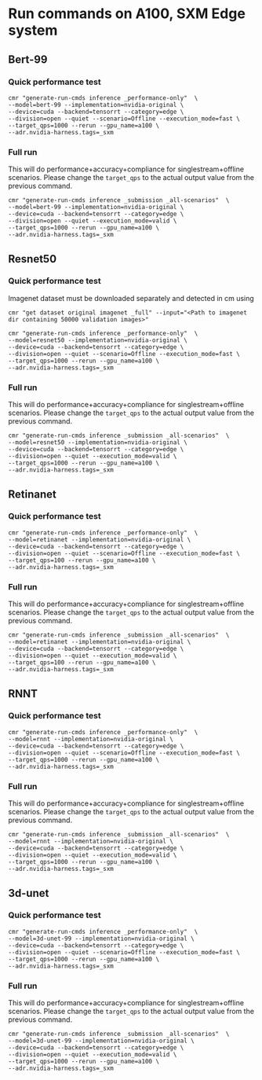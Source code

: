 # Run commands on A100, SXM Edge system

## Bert-99

### Quick performance test
```
cmr "generate-run-cmds inference _performance-only"  \
--model=bert-99 --implementation=nvidia-original \
--device=cuda --backend=tensorrt --category=edge \
--division=open --quiet --scenario=Offline --execution_mode=fast \
--target_qps=1000 --rerun --gpu_name=a100 \
--adr.nvidia-harness.tags=_sxm
```

### Full run
This will do performance+accuracy+compliance for singlestream+offline scenarios. Please change the `target_qps` to the actual output value from the previous command.

```
cmr "generate-run-cmds inference _submission _all-scenarios"  \
--model=bert-99 --implementation=nvidia-original \
--device=cuda --backend=tensorrt --category=edge \
--division=open --quiet --execution_mode=valid \
--target_qps=1000 --rerun --gpu_name=a100 \
--adr.nvidia-harness.tags=_sxm
```

## Resnet50

### Quick performance test

Imagenet dataset must be downloaded separately and detected in cm using 
```
cmr "get dataset original imagenet _full" --input="<Path to imagenet dir containing 50000 validation images>"
```

```
cmr "generate-run-cmds inference _performance-only"  \
--model=resnet50 --implementation=nvidia-original \
--device=cuda --backend=tensorrt --category=edge \
--division=open --quiet --scenario=Offline --execution_mode=fast \
--target_qps=1000 --rerun --gpu_name=a100 \
--adr.nvidia-harness.tags=_sxm
```

### Full run
This will do performance+accuracy+compliance for singlestream+offline scenarios. Please change the `target_qps` to the actual output value from the previous command.

```
cmr "generate-run-cmds inference _submission _all-scenarios"  \
--model=resnet50 --implementation=nvidia-original \
--device=cuda --backend=tensorrt --category=edge \
--division=open --quiet --execution_mode=valid \
--target_qps=1000 --rerun --gpu_name=a100 \
--adr.nvidia-harness.tags=_sxm
```

## Retinanet

### Quick performance test
```
cmr "generate-run-cmds inference _performance-only"  \
--model=retinanet --implementation=nvidia-original \
--device=cuda --backend=tensorrt --category=edge \
--division=open --quiet --scenario=Offline --execution_mode=fast \
--target_qps=100 --rerun --gpu_name=a100 \
--adr.nvidia-harness.tags=_sxm
```

### Full run
This will do performance+accuracy+compliance for singlestream+offline scenarios. Please change the `target_qps` to the actual output value from the previous command.

```
cmr "generate-run-cmds inference _submission _all-scenarios"  \
--model=retinanet --implementation=nvidia-original \
--device=cuda --backend=tensorrt --category=edge \
--division=open --quiet --execution_mode=valid \
--target_qps=100 --rerun --gpu_name=a100 \
--adr.nvidia-harness.tags=_sxm
```

## RNNT


### Quick performance test
```
cmr "generate-run-cmds inference _performance-only"  \
--model=rnnt --implementation=nvidia-original \
--device=cuda --backend=tensorrt --category=edge \
--division=open --quiet --scenario=Offline --execution_mode=fast \
--target_qps=1000 --rerun --gpu_name=a100 \
--adr.nvidia-harness.tags=_sxm
```

### Full run
This will do performance+accuracy+compliance for singlestream+offline scenarios. Please change the `target_qps` to the actual output value from the previous command.

```
cmr "generate-run-cmds inference _submission _all-scenarios"  \
--model=rnnt --implementation=nvidia-original \
--device=cuda --backend=tensorrt --category=edge \
--division=open --quiet --execution_mode=valid \
--target_qps=1000 --rerun --gpu_name=a100 \
--adr.nvidia-harness.tags=_sxm
```

## 3d-unet


### Quick performance test
```
cmr "generate-run-cmds inference _performance-only"  \
--model=3d-unet-99 --implementation=nvidia-original \
--device=cuda --backend=tensorrt --category=edge \
--division=open --quiet --scenario=Offline --execution_mode=fast \
--target_qps=1000 --rerun --gpu_name=a100 \
--adr.nvidia-harness.tags=_sxm
```

### Full run
This will do performance+accuracy+compliance for singlestream+offline scenarios. Please change the `target_qps` to the actual output value from the previous command.

```
cmr "generate-run-cmds inference _submission _all-scenarios"  \
--model=3d-unet-99 --implementation=nvidia-original \
--device=cuda --backend=tensorrt --category=edge \
--division=open --quiet --execution_mode=valid \
--target_qps=1000 --rerun --gpu_name=a100 \
--adr.nvidia-harness.tags=_sxm
```
